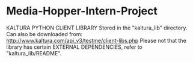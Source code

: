 # Media-Hopper-Intern-Project


KALTURA PYTHON CLIENT LIBRARY
Stored in the "kaltura_lib" directory. Can also be downloaded from: http://www.kaltura.com/api_v3/testme/client-libs.php
Please not that the library has certain EXTERNAL DEPENDENCIES, refer to "kaltura_lib/README".



